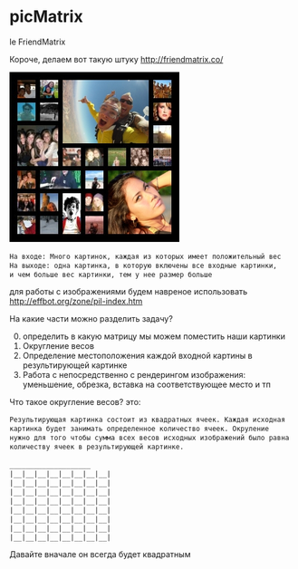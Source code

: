 picMatrix
=========

le FriendMatrix

Короче, делаем вот такую штуку http://friendmatrix.co/

[![Sample Image](sample.jpg)](sample.jpg)


```
На входе: Много картинок, каждая из которых имеет положительный вес
На выходе: одна картинка, в которую включены все входные картинки, 
и чем больше вес картинки, тем у нее размер больше
```

для работы с изображениями будем навреное использовать http://effbot.org/zone/pil-index.htm

На какие части можно разделить задачу?

0. определить в какую матрицу мы можем поместить наши картинки
1. Округление весов 
2. Определение местоположения каждой входной картины в результирующей картинке
3. Работа с непосредственно с рендерингом изображения: уменьшение, обрезка, вставка на соответствующее место и тп

Что такое округление весов? это:
```
Результирующая картинка состоит из квадратных ячеек. Каждая исходная 
картинка будет занимать определенное количество ячеек. Окруление 
нужно для того чтобы сумма всех весов исходных изображений было равна
количеству ячеек в результирующей картинке. 

____________________
|__|__|__|__|__|__|__|__|
|__|__|__|__|__|__|__|__|
|__|__|__|__|__|__|__|__|
|__|__|__|__|__|__|__|__|
|__|__|__|__|__|__|__|__|
|__|__|__|__|__|__|__|__|
|__|__|__|__|__|__|__|__|
|__|__|__|__|__|__|__|__|
```

Давайте вначале он всегда будет квадратным


